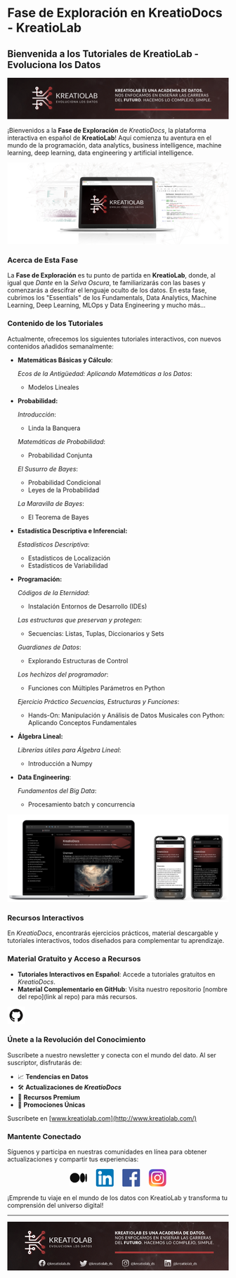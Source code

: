 # Fase de Exploración en KreatioDocs - KreatioLab

## Bienvenida a los Tutoriales de KreatioLab - Evoluciona los Datos


![Cabecera.png](img/Cabecera.png)


¡Bienvenidos a la **Fase de Exploración** de *KreatioDocs*, la plataforma interactiva en español de **KreatioLab**! Aquí comienza tu aventura en el mundo de la programación, data analytics, business intelligence, machine learning, deep learning, data engineering y artificial intelligence.


![Banner.png](img/Banner.png)


### Acerca de Esta Fase

La **Fase de Exploración** es tu punto de partida en **KreatioLab**, donde, al igual que *Dante* en la *Selva Oscura*, te familiarizarás con las bases y comenzarás a descifrar el lenguaje oculto de los datos. En esta fase, cubrimos los "Essentials" de los Fundamentals, Data Analytics, Machine Learning, Deep Learning, MLOps y Data Engineering y mucho más…


### Contenido de los Tutoriales

Actualmente, ofrecemos los siguientes tutoriales interactivos, con nuevos contenidos añadidos semanalmente:

- **Matemáticas Básicas y Cálculo**:

    *Ecos de la Antigüedad: Aplicando Matemáticas a los Datos*:
    - Modelos Lineales
    

- **Probabilidad:**

    *Introducción*:
    - Linda la Banquera

    *Matemáticas de Probabilidad*:
    - Probabilidad Conjunta

    *El Susurro de Bayes*:
    - Probabilidad Condicional
    - Leyes de la Probabilidad

    *La Maravilla de Bayes*:
    - El Teorema de Bayes


- **Estadística Descriptiva e Inferencial:**

    *Estadísticos Descriptiva*:
    - Estadísticos de Localización
    - Estadísticos de Variabilidad


- **Programación:**

    *Códigos de la Eternidad*:
    - Instalación Entornos de Desarrollo (IDEs)

    *Las estructuras que preservan y protegen*:
    - Secuencias: Listas, Tuplas, Diccionarios y Sets

    *Guardianes de Datos*:
    - Explorando Estructuras de Control

    *Los hechizos del programador*:
    - Funciones con Múltiples Parámetros en Python

    *Ejercicio Práctico Secuencias, Estructuras y Funciones*:
    - Hands-On: Manipulación y Análisis de Datos Musicales con Python: Aplicando Conceptos Fundamentales

- **Álgebra Lineal:**

    *Librerías útiles para Álgebra Lineal*:
    - Introducción a Numpy

- **Data Engineering**:

    *Fundamentos del Big Data*:
    - Procesamiento batch y concurrencia


![mockupLanding.png](img/mockupLanding.png)


### Recursos Interactivos

En *KreatioDocs*, encontrarás ejercicios prácticos, material descargable y tutoriales interactivos, todos diseñados para complementar tu aprendizaje.


### Material Gratuito y Acceso a Recursos

- **Tutoriales Interactivos en Español**: Accede a tutoriales gratuitos en *KreatioDocs*.
- **Material Complementario en GitHub**: Visita nuestro repositorio [nombre del repo](link al repo) para más recursos.

<aside>
    <a href="https://github.com/KREATIOLAB/KreatioDocs-Fase-Exploracion.git">
        <img src="img/github.png" alt="GitHub" width="40px" />
    </a>
</aside>


### Únete a la Revolución del Conocimiento

Suscríbete a nuestro newsletter y conecta con el mundo del dato. Al ser suscriptor, disfrutarás de:

- 📈 **Tendencias en Datos**
- 🛠️ **Actualizaciones de *KreatioDocs***
- 📖 **Recursos Premium**
- 🎁 **Promociones Únicas**

Suscríbete en [www.kreatiolab.com](http://www.kreatiolab.com/)


### Mantente Conectado

Síguenos y participa en nuestras comunidades en línea para obtener actualizaciones y compartir tus experiencias:

<p align="center">
    <a href="http://kreatiolab.medium.com" style="text-decoration: none; color: inherit;">
        <img src="img/medium.png" alt="Medium" width="40px" />
    </a>
    &nbsp;&nbsp;&nbsp;
    <a href="https://www.linkedin.com/company/kreatiolab" style="text-decoration: none; color: inherit;">
        <img src="img/linkedin.png" alt="LinkedIn" width="40px" />
    </a>
    &nbsp;&nbsp;&nbsp;
    <a href="https://www.facebook.com/kreatiolab.ds" style="text-decoration: none; color: inherit;">
        <img src="img/facebook.png" alt="Facebook" width="40px" />
    </a>
    &nbsp;&nbsp;&nbsp;
    <a href="https://www.instagram.com/kreatiolab_ds/" style="text-decoration: none; color: inherit;">
        <img src="img/instagram.png" alt="Instagram" width="40px" />
    </a>
</p>


¡Emprende tu viaje en el mundo de los datos con KreatioLab y transforma tu comprensión del universo digital!

---

![Pie-Pagina.png](img/Pie-Pagina.png)